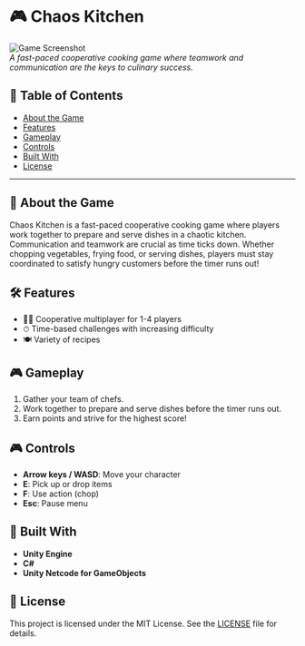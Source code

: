 # 🎮 Chaos Kitchen  
![Game Screenshot](https://via.placeholder.com/800x400.png)  
*A fast-paced cooperative cooking game where teamwork and communication are the keys to culinary success.*

## 📖 Table of Contents
- [About the Game](#about-the-game)
- [Features](#features)
- [Gameplay](#gameplay)
- [Controls](#controls)
- [Built With](#built-with)
- [License](#license)

---

## 🎯 About the Game  
Chaos Kitchen is a fast-paced cooperative cooking game where players work together to prepare and serve dishes in a chaotic kitchen. Communication and teamwork are crucial as time ticks down. Whether chopping vegetables, frying food, or serving dishes, players must stay coordinated to satisfy hungry customers before the timer runs out!

## 🛠 Features
- 👨‍🍳 Cooperative multiplayer for 1-4 players
- ⏱ Time-based challenges with increasing difficulty
- 🍽 Variety of recipes

## 🎮 Gameplay  
1. Gather your team of chefs.  
2. Work together to prepare and serve dishes before the timer runs out.  
4. Earn points and strive for the highest score!  

## 🎮 Controls
- **Arrow keys / WASD**: Move your character  
- **E**: Pick up or drop items  
- **F**: Use action (chop)
- **Esc**: Pause menu  

## 🔧 Built With
- **Unity Engine**
- **C#**
- **Unity Netcode for GameObjects**

## 📜 License  
This project is licensed under the MIT License. See the [LICENSE](LICENSE) file for details.  
